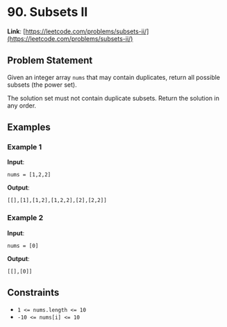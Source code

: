 # 90. Subsets II

**Link**: [https://leetcode.com/problems/subsets-ii/](https://leetcode.com/problems/subsets-ii/)

## Problem Statement

Given an integer array `nums` that may contain duplicates, return all possible subsets (the power set). 

The solution set must not contain duplicate subsets. Return the solution in any order.

## Examples

### Example 1

**Input**:
```
nums = [1,2,2]
```
**Output**:
```
[[],[1],[1,2],[1,2,2],[2],[2,2]]
```

### Example 2

**Input**:
```
nums = [0]
```
**Output**:
```
[[],[0]]
```

## Constraints

- `1 <= nums.length <= 10`
- `-10 <= nums[i] <= 10`
